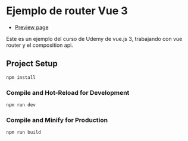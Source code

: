 # Ejemplo de router Vue 3

- [Preview page](https://practica-vue-router-528.netlify.app/)

Este es un ejemplo del curso de Udemy de vue.js 3, trabajando con vue router y el composition api.

## Project Setup

```sh
npm install
```

### Compile and Hot-Reload for Development

```sh
npm run dev
```

### Compile and Minify for Production

```sh
npm run build
```

